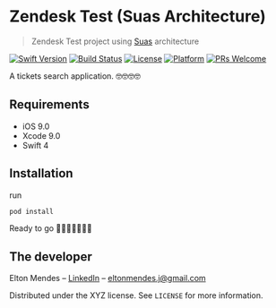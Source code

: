 # Zendesk Test (Suas Architecture)
> Zendesk Test project using [Suas](https://github.com/zendesk/Suas-iOS) architecture 

[![Swift Version][swift-image]][swift-url]
[![Build Status][travis-image]][travis-url]
[![License][license-image]][license-url]
[![Platform](https://img.shields.io/cocoapods/p/LFAlertController.svg?style=flat)](http://cocoapods.org/pods/LFAlertController)
[![PRs Welcome](https://img.shields.io/badge/PRs-welcome-brightgreen.svg?style=flat-square)](http://makeapullrequest.com)

A tickets search application. 🤓🤓🤓🤓

## Requirements

- iOS 9.0
- Xcode 9.0
- Swift 4

## Installation

run 
```ruby
pod install
```
Ready to go 🚀🚀🚀🚀🚀🚀🚀

## The developer

Elton Mendes – [LinkedIn](https://www.linkedin.com/in/eltonjunior/) – eltonmendes.j@gmail.com

Distributed under the XYZ license. See ``LICENSE`` for more information.

[swift-image]:https://img.shields.io/badge/swift-4.0-orange.svg
[swift-url]: https://swift.org/
[license-image]: https://img.shields.io/badge/License-MIT-blue.svg
[license-url]: LICENSE
[travis-image]: https://img.shields.io/travis/dbader/node-datadog-metrics/master.svg?style=flat-square
[travis-url]: https://travis-ci.org/dbader/node-datadog-metrics
[codebeat-image]: https://codebeat.co/badges/c19b47ea-2f9d-45df-8458-b2d952fe9dad
[codebeat-url]: https://codebeat.co/projects/github-com-vsouza-awesomeios-com
